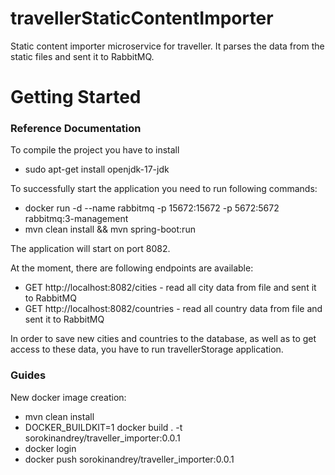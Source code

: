# travellerStaticContentImporter
Static content importer microservice for traveller.
It parses the data from the static files and sent it to RabbitMQ.

# Getting Started

### Reference Documentation

To compile the project you have to install 
* sudo apt-get install openjdk-17-jdk

To successfully start the application you need to run following commands:
* docker run -d --name rabbitmq -p 15672:15672 -p 5672:5672 rabbitmq:3-management
* mvn clean install && mvn spring-boot:run

The application will start on port 8082.

At the moment, there are following endpoints are available:
* GET http://localhost:8082/cities - read all city data from file and sent it to RabbitMQ
* GET http://localhost:8082/countries - read all country data from file and sent it to RabbitMQ

In order to save new cities and countries to the database, as well as to get access to these data, you have to run travellerStorage application.

### Guides

New docker image creation:
* mvn clean install
* DOCKER_BUILDKIT=1 docker build . -t sorokinandrey/traveller_importer:0.0.1
* docker login
* docker push sorokinandrey/traveller_importer:0.0.1